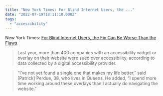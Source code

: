 ```yaml
---
title: "New York Times: For Blind Internet Users, the ..."
date: "2022-07-19T18:11:10.000Z"
tags: 
  - "accessibility"
---
```


New York Times: [For Blind Internet Users, the Fix Can Be Worse Than the Flaws](https://www.nytimes.com/2022/07/13/technology/ai-web-accessibility.html)

> Last year, more than 400 companies with an accessibility widget or overlay on their website were sued over accessibility, according to data collected by a digital accessibility provider.

> “I’ve not yet found a single one that makes my life better,” said \[Patrick\] Perdue, 38, who lives in Queens. He added, “I spend more time working around these overlays than I actually do navigating the website.”

